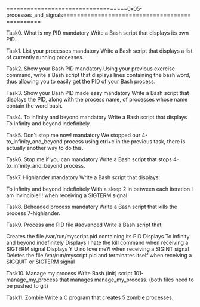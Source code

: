 ===================================0x05-processes_and_signals===============================================

Task0. What is my PID
mandatory
Write a Bash script that displays its own PID.

Task1. List your processes
mandatory
Write a Bash script that displays a list of currently running processes.

Task2. Show your Bash PID
mandatory
Using your previous exercise command, write a Bash script that displays lines containing the bash word,
thus allowing you to easily get the PID of your Bash process.

Task3. Show your Bash PID made easy
mandatory
Write a Bash script that displays the PID, along with the process name,
of processes whose name contain the word bash.

Task4. To infinity and beyond
mandatory
Write a Bash script that displays To infinity and beyond indefinitely.

Task5. Don't stop me now!
mandatory
We stopped our 4-to_infinity_and_beyond process using ctrl+c in the previous task, there is actually another way to do this.

Task6. Stop me if you can
mandatory
Write a Bash script that stops 4-to_infinity_and_beyond process.

Task7. Highlander
mandatory
Write a Bash script that displays:

To infinity and beyond indefinitely
With a sleep 2 in between each iteration
I am invincible!!! when receiving a SIGTERM signal

Task8. Beheaded process
mandatory
Write a Bash script that kills the process 7-highlander.

Task9. Process and PID file
#advanced
Write a Bash script that:

Creates the file /var/run/myscript.pid containing its PID
Displays To infinity and beyond indefinitely
Displays I hate the kill command when receiving a SIGTERM signal
Displays Y U no love me?! when receiving a SIGINT signal
Deletes the file /var/run/myscript.pid and terminates itself when receiving a SIGQUIT or SIGTERM signal

Task10. Manage my process
Write Bash (init) script 101-manage_my_process that manages manage_my_process. (both files need to be pushed to git)

Task11. Zombie
Write a C program that creates 5 zombie processes.
